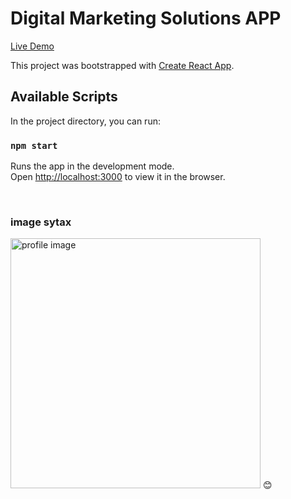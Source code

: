 # Digital Marketing Solutions APP

[Live Demo](http://www.studywithanis.com)

This project was bootstrapped with [Create React App](https://github.com/facebook/create-react-app).

## Available Scripts

In the project directory, you can run:

### `npm start`

Runs the app in the development mode.\
Open [http://localhost:3000](http://localhost:3000) to view it in the browser.



<br/>

### image sytax

<!-- ![profile](./images/me.jpg) -->
<img src="./images/me.JPG" width="400" title="profile image"/>
😊



